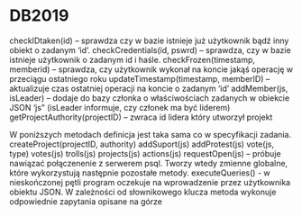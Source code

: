 # DB2019

checkIDtaken(id) – sprawdza czy w bazie istnieje już użytkownik bądź inny obiekt o zadanym ‘id’.
checkCredentials(id, pswrd) – sprawdza, czy w bazie istnieje użytkownik o zadanym id i haśle.
checkFrozen(timestamp, memberid) – sprawdza, czy użytkownik wykonał na koncie jakąś operację w przeciągu ostatniego roku
updateTimestamp(timestamp, memberID) – aktualizuje czas ostatniej operacji na koncie o zadanym ‘id’
addMember(js, isLeader) – dodaje do bazy członka o właściwościach
zadanych w obiekcie JSON ‘js” (isLeader informuje, czy członek ma być liderem)
getProjectAuthority(projectID) – zwraca id lidera który utworzył projekt

W poniższych metodach definicja jest taka sama co w specyfikacji zadania.
createProject(projectID, authority)
addSuport(js)
addProtest(js)
vote(js, type)
votes(js)
trolls(js)
projects(js)
actions(js)
requestOpen(js) – próbuje nawiązać połączenenie z serwerem psql.
Tworzy wtedy zmienne globalne, które wykorzystują następnie pozostałe metody.
executeQueries() - w nieskończonej pętli program oczekuje na wprowadzenie przez użytkownika obiektu JSON. W zależności od słownikowego klucza metoda wykonuje odpowiednie zapytania opisane na górze
